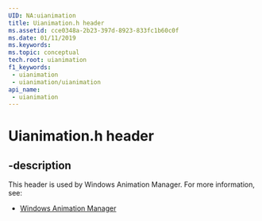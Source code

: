 ```yaml
---
UID: NA:uianimation
title: Uianimation.h header
ms.assetid: cce0348a-2b23-397d-8923-833fc1b60c0f
ms.date: 01/11/2019
ms.keywords: 
ms.topic: conceptual
tech.root: uianimation
f1_keywords:
 - uianimation
 - uianimation/uianimation
api_name:
 - uianimation
---
```


# Uianimation.h header


## -description

This header is used by Windows Animation Manager. For more information, see:

- [Windows Animation Manager](../_uianimation/index.md)

